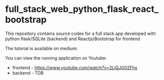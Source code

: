 # full_stack_web_python_flask_react_bootstrap
This repository contains source codes for a full stack app developed with python flask/SQLite (backend) and Reactjs/Bootstrap for frontend

The tutorial is available on medium: 

You can view the running application on Youtube: 
* frontend - https://www.youtube.com/watch?v=2LiQJG02Fhs
* backend - TDB
